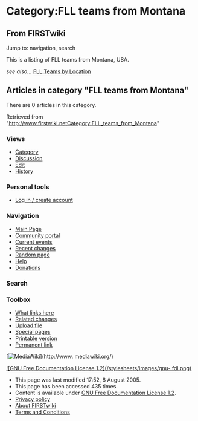 # Category:FLL teams from Montana

## From FIRSTwiki

Jump to: navigation, search

This is a listing of FLL teams from Montana, USA.

_see also..._ [FLL Teams by Location](FLL_Teams_by_Location "FLL
Teams by Location")

## Articles in category "FLL teams from Montana"

There are 0 articles in this category.

Retrieved from "<http://www.firstwiki.netCategory:FLL_teams_from_Montana>"

### Views

- [Category](Category:FLL_teams_from_Montana)
- [Discussion](/index.php?title=Category_talk:FLL_teams_from_Montana&action=edit)
- [Edit](/index.php?title=Category:FLL_teams_from_Montana&action=edit)
- [History](/index.php?title=Category:FLL_teams_from_Montana&action=history)

### Personal tools

- [Log in / create account](/index.php?title=Special:Userlogin&returnto=Category:FLL_teams_from_Montana)

[](Main_Page "Main Page")

### Navigation

- [Main Page](Main_Page)
- [Community portal](FIRSTwiki:Community_portal)
- [Current events](Current_events)
- [Recent changes](Special:Recentchanges)
- [Random page](Special:Random)
- [Help](Help:Contents)
- [Donations](FIRSTwiki:Site_support)

### Search

### Toolbox

- [What links here](Special:Whatlinkshere/Category:FLL_teams_from_Montana)
- [Related changes](Special:Recentchangeslinked/Category:FLL_teams_from_Montana)
- [Upload file](Special:Upload)
- [Special pages](Special:Specialpages)
- [Printable version](/index.php?title=Category:FLL_teams_from_Montana&printable=yes)
- [Permanent link](/index.php?title=Category:FLL_teams_from_Montana&oldid=40616)

[![MediaWiki](/skins/common/images/poweredby_mediawiki_88x31.png)](http://www.
mediawiki.org/)

[![GNU Free Documentation License 1.2](/stylesheets/images/gnu-
fdl.png)](http://www.gnu.org/copyleft/fdl.html)

- This page was last modified 17:52, 8 August 2005.
- This page has been accessed 435 times.
- Content is available under [GNU Free Documentation License 1.2](http://www.gnu.org/copyleft/fdl.html "http://www.gnu.org/copyleft/fdl.html").
- [Privacy policy](FIRSTwiki:Privacy_policy "FIRSTwiki:Privacy policy")
- [About FIRSTwiki](FIRSTwiki:About "FIRSTwiki:About")
- [Terms and Conditions](FIRSTwiki:Terms_and_conditions "FIRSTwiki:Terms and conditions")
